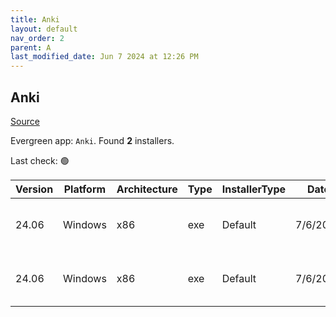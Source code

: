 ```yaml
---
title: Anki
layout: default
nav_order: 2
parent: A
last_modified_date: Jun 7 2024 at 12:26 PM
---
```


## Anki

[Source](https://github.com/ankitects/anki/)

Evergreen app: `Anki`. Found **2** installers.

Last check: 🟢

| Version | Platform | Architecture | Type | InstallerType | Date     | Size      | URI                                                                                                                                                                          |
| ------- | -------- | ------------ | ---- | ------------- | -------- | --------- | ---------------------------------------------------------------------------------------------------------------------------------------------------------------------------- |
| 24.06   | Windows  | x86          | exe  | Default       | 7/6/2024 | 125123144 | [https://github.com/ankitects/anki/releases/download/24.06/anki-24.06-windows-qt5.exe](https://github.com/ankitects/anki/releases/download/24.06/anki-24.06-windows-qt5.exe) |
| 24.06   | Windows  | x86          | exe  | Default       | 7/6/2024 | 152440752 | [https://github.com/ankitects/anki/releases/download/24.06/anki-24.06-windows-qt6.exe](https://github.com/ankitects/anki/releases/download/24.06/anki-24.06-windows-qt6.exe) |
